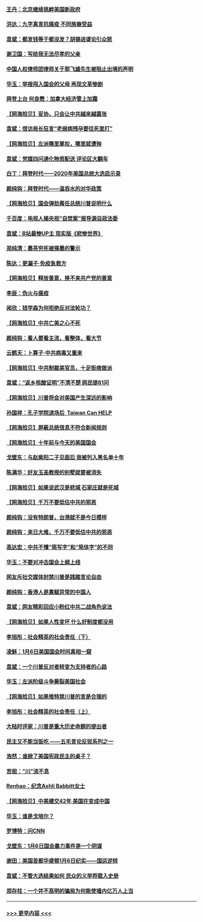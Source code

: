 #### [王丹：北京继续挑衅美国新政府](../pages/nsc993/n12722456.md?t=02010902) 
#### [洪达：九字真言抗瘟疫 不同族裔受益](../pages/nsc993/n12722448.md?t=02010902) 
#### [袁斌：都发钱等于都没发？胡锡进谬论引众怒](../pages/nsc993/n12722393.md?t=02010902) 
#### [谢卫国：写给我无法尽孝的父亲](../pages/nsc993/n12720325.md?t=02010902) 
#### [中国人权律师团律师关于郭飞雄先生被阻止出境的声明](../pages/nsc993/n12720203.md?t=02010902) 
#### [华玉：举报闯入国会的父母 再现文革惨剧](../pages/nsc993/n12719070.md?t=02010902) 
#### [拜登上台 何良懋：加拿大经济雪上加霜](../pages/nsc993/n12718943.md?t=02010902) 
#### [【网海拾贝】妥协，只会让中共越来越嚣张](../pages/nsc993/n12717392.md?t=02010902) 
#### [袁斌：信访局长狂言“老弱病残孕要往死里打”](../pages/nsc993/n12717343.md?t=02010902) 
#### [【网海拾贝】左派哪里掌权，哪里就遭殃](../pages/nsc993/n12715009.md?t=02010902) 
#### [袁斌：党媒四问通化物资配送 评论区大翻车](../pages/nsc993/n12714950.md?t=02010902) 
#### [白丁：拜登时代——2020年美国总统大选启示录](../pages/nsc993/n12714920.md?t=02010902) 
#### [颜纯钩：拜登时代——温吞水的对华政策](../pages/nsc993/n12713245.md?t=02010902) 
#### [【网海拾贝】国会弹劾离任总统川普说明什么](../pages/nsc993/n12712816.md?t=02010902) 
#### [千百度：电视人揭央视“自焚案”报导源自政法委](../pages/nsc993/n12709760.md?t=02010902) 
#### [袁斌：B站最惨UP主 现实版《悲惨世界》](../pages/nsc993/n12709686.md?t=02010902) 
#### [郑纯清：墨茶穷死被搽墨的警示](../pages/nsc993/n12709262.md?t=02010902) 
#### [陈达：更漏子·免疫急救方](../pages/nsc993/n12709244.md?t=02010902) 
#### [【网海拾贝】释放善意，换不来共产党的善意](../pages/nsc993/n12708361.md?t=02010902) 
#### [李辰：伪火与瘟疫](../pages/nsc993/n12707981.md?t=02010902) 
#### [闻欣：钱学森为何拒绝反对法轮功？](../pages/nsc993/n12707407.md?t=02010902) 
#### [【网海拾贝】中共亡美之心不死](../pages/nsc993/n12707621.md?t=02010902) 
#### [颜纯钩：看人要看主流，看整体，看大节](../pages/nsc993/n12707536.md?t=02010902) 
#### [云鹤天：卜算子‧中共病毒又重来](../pages/nsc993/n12707408.md?t=02010902) 
#### [【网海拾贝】中共制裁美官员，十足街痞做派](../pages/nsc993/n12705115.md?t=02010902) 
#### [袁斌：“返乡核酸证明”不清不楚 网民提81问](../pages/nsc993/n12704982.md?t=02010902) 
#### [【网海拾贝】川普将会对美国产生深远的影响](../pages/nsc993/n12703045.md?t=02010902) 
#### [孙国祥：孔子学院退场后  Taiwan Can HELP](../pages/nsc993/n12702430.md?t=02010902) 
#### [【网海拾贝】屏蔽总统信息不符合新闻规则](../pages/nsc993/n12699998.md?t=02010902) 
#### [【网海拾贝】十年前与今天的美国国会](../pages/nsc993/n12696993.md?t=02010902) 
#### [戈壁东：与赵紫阳二子见面后 我被列入黑名单十年](../pages/nsc993/n12696215.md?t=02010902) 
#### [陈满华：好友玉圣教授的别墅就要被消失](../pages/nsc993/n12695411.md?t=02010902) 
#### [【网海拾贝】如果说武汉是悲城 石家庄就是死城](../pages/nsc993/n12694589.md?t=02010902) 
#### [【网海拾贝】千万不要低估中共的邪恶](../pages/nsc993/n12692771.md?t=02010902) 
#### [颜纯钩：没有特朗普，台港就不是今日模样](../pages/nsc993/n12692678.md?t=02010902) 
#### [颜纯钩：来日大难，千万不要低估中共的邪恶](../pages/nsc993/n12692080.md?t=02010902) 
#### [高达宏：中共不懂“简写字”和“简体字”的不同](../pages/nsc993/n12692068.md?t=02010902) 
#### [华玉：不要对冲击国会上纲上线](../pages/nsc993/n12689948.md?t=02010902) 
#### [网友斥社交媒体封禁川普是践踏言论自由](../pages/nsc993/n12687482.md?t=02010902) 
#### [颜纯钩：香港人是禀赋异常的中国人](../pages/nsc993/n12685142.md?t=02010902) 
#### [袁斌：网友精彩回应小粉红中共二战角色说法](../pages/nsc993/n12684994.md?t=02010902) 
#### [【网海拾贝】如果人性变坏 什么好制度都没用](../pages/nsc993/n12683000.md?t=02010902) 
#### [李旭彤：社会精英的社会责任（下）](../pages/nsc993/n12680604.md?t=02010902) 
#### [凌稣：1月6日美国国会时间真相一窥](../pages/nsc993/n12682780.md?t=02010902) 
#### [袁斌：一个川普反对者转变为支持者的心路](../pages/nsc993/n12682700.md?t=02010902) 
#### [华玉：左派阶级斗争撕裂美国社会](../pages/nsc993/n12681226.md?t=02010902) 
#### [【网海拾贝】如果推特禁川普的言是合理的](../pages/nsc993/n12681232.md?t=02010902) 
#### [李旭彤：社会精英的社会责任（上）](../pages/nsc993/n12680501.md?t=02010902) 
#### [大陆时评家：川普是重大历史命题的提出者](../pages/nsc993/n12679904.md?t=02010902) 
#### [民主又不能当饭吃 ——五毛言论反驳系列之一](../pages/nsc993/n12679877.md?t=02010902) 
#### [浩然：谁掀了美国宪政民主的桌子？](../pages/nsc993/n12679850.md?t=02010902) 
#### [苦胆：“川”流不息](../pages/nsc993/n12678388.md?t=02010902) 
#### [Renhao：纪念Ashli Babbitt女士](../pages/nsc993/n12678359.md?t=02010902) 
#### [【网海拾贝】中美建交42年 美国在变成中国](../pages/nsc993/n12678324.md?t=02010902) 
#### [华玉：谁是戈培尔？](../pages/nsc993/n12677515.md?t=02010902) 
#### [罗博特：问CNN](../pages/nsc993/n12677172.md?t=02010902) 
#### [戈壁东：1月6日国会暴力事件是一个阴谋](../pages/nsc993/n12674639.md?t=02010902) 
#### [谢田：美国首都华盛顿1月6日纪实——国运逆转](../pages/nsc993/n12673190.md?t=02010902) 
#### [袁斌：不管大选结果如何 民众的义举将载入史册](../pages/nsc993/n12672787.md?t=02010902) 
#### [郑存柱：一个并不高明的骗局为何能使墙内亿万人上当](../pages/nsc993/n12671449.md?t=02010902) 

----
#### [ >>> 更早内容 <<< ](../indexes/nsc993-earlier.md)
